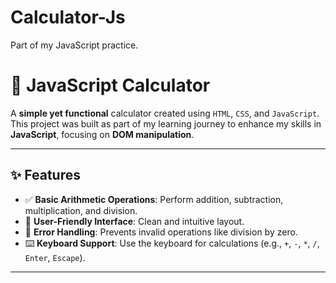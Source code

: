 # Calculator-Js
Part of my JavaScript practice.
# 🧮 JavaScript Calculator

A **simple yet functional** calculator created using `HTML`, `CSS`, and `JavaScript`. This project was built as part of my learning journey to enhance my skills in **JavaScript**, focusing on **DOM manipulation**.

---

## ✨ Features

- ✅ **Basic Arithmetic Operations**: Perform addition, subtraction, multiplication, and division.
- 🎨 **User-Friendly Interface**: Clean and intuitive layout.
- 🚫 **Error Handling**: Prevents invalid operations like division by zero.
- ⌨️ **Keyboard Support**: Use the keyboard for calculations (e.g., `+`, `-`, `*`, `/`, `Enter`, `Escape`).

---


